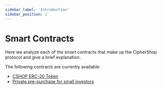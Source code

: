 ```yaml
---
sidebar_label: 'Introduction'
sidebar_position: 1
---
```


# Smart Contracts

Here we analyze each of the smart contracts that make up the CipherShop protocol and give a brief explanation.

The following contracts are currently available:

- [CSHOP ERC-20 Token](/docs/learn/smart-contracts/cshop-token)
- [Private pre-purchase for small investors](/docs/learn/smart-contracts/cshop-presale)
